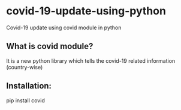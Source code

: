 # covid-19-update-using-python
Covid-19 update using covid module in python

## What is covid module?
It is a new python library which tells the covid-19 related information (country-wise)

## Installation:
pip install covid

